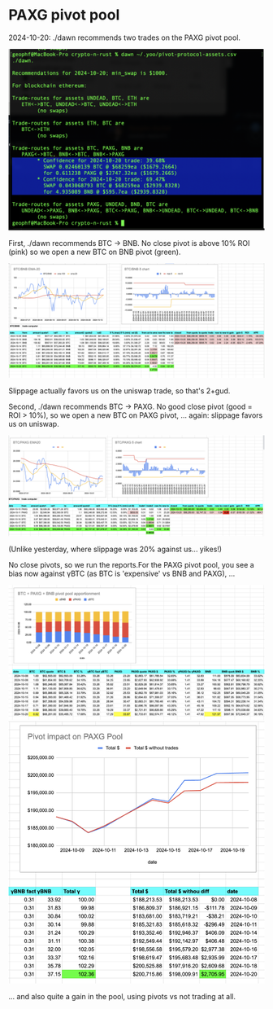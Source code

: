 # PAXG pivot pool

2024-10-20: ./dawn recommends two trades on the PAXG pivot pool.

![./dawn PAXG recommendations](imgs/01-dawn-paxg-recs.png)

First, ./dawn recommends BTC -> BNB. No close pivot is above 10% ROI (pink) so we open a new BTC on BNB pivot (green).  

![BTC/BNB chart](imgs/02-btc-bnb.png)

Slippage actually favors us on the uniswap trade, so that's 2+gud. 

Second, ./dawn recommends BTC -> PAXG. No good close pivot (good = ROI > 10%), so we open a new BTC on PAXG pivot, ... again: slippage favors us on uniswap. 

![BTC/PAXG chart](imgs/03-btc-paxg.png)

(Unlike yesterday, where slippage was 20% against us... yikes!)

No close pivots, so we run the reports.For the PAXG pivot pool, you see a bias now against γBTC (as BTC is 'expensive' vs BNB and PAXG), ...

![PAXG pivot pool](imgs/04a-paxg-pivot-pool.png)
![Effects of trades on pivot pool](imgs/04b-pivot-trades.png)

... and also quite a gain in the pool, using pivots vs not trading at all.
